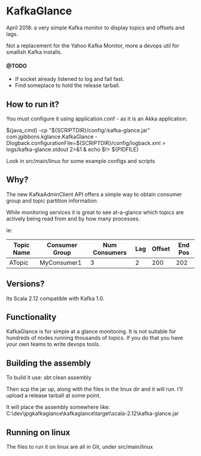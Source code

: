 # KafkaGlance

April 2018: a very simple Kafka monitor to display topics and offsets and lags.

Not a replacement for the Yahoo Kafka Monitor, more a devops util for smallish Kafka installs.

#### @TODO
- If socket already listened to log and fail fast.
- Find someplace to hold the release tarball.

## How to run it?

You must configure it using application.conf - as it is an Akka application.

${java_cmd} -cp "${SCRIPTDIR}/config/:kafka-glance.jar" com.jgibbons.kglance.KafkaGlance -Dlogback.configurationFile=${SCRIPTDIR}/config/logback.xml > logs/kafka-glance.stdout 2>&1 & echo $!> ${PIDFILE}

Look in src/main/linux for some example configs and scripts

## Why?

The new KafkaAdminClient API offers a simple way to obtain consumer group and topic partition information.

While monitoring services it is great to see at-a-glance which topics are actively being read from and by how many processes.

ie:

| Topic Name | Consumer Group | Num Consumers | Lag | Offset | End Pos |
|------------|----------------|---------------|-----|--------|---------|
| ATopic     | MyConsumer1    |             3 |    2|    200 |     202 |

## Versions?

Its Scala 2.12 compatible with Kafka 1.0.

## Functionality

KafkaGlance is for simple at a glance monitoring.  It is not suitable for hundreds of nodes running thousands of topics.
If you do that you have your own teams to write devops tools.

## Building the assembly
To build it use:
sbt clean assembly

Then scp the jar up, along with the files in the linux dir and it will run.
I'll upload a release tarball at some point.

It will place the assembly somewhere like:
C:\dev\jpgkafkaglance\kafkaglance\target\scala-2.12\kafka-glance.jar

## Running on linux

The files to run it on linux are all in Git, under src/main/linux
